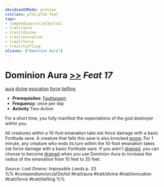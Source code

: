 ```yaml
---
obsidianUIMode: preview
cssclass: pf2e,pf2e-feat
tags:
- compendium/src/pf2e/loil
- trait/aura
- trait/divine
- trait/evocation
- trait/force
- trait/tiefling
aliases: ["Dominion Aura"]
---
```

# Dominion Aura  [>>](/rules/core-rulebook/chapter-9-playing-the-game.md#Actions "Two-Action") *Feat 17*  
[aura](/rules/traits/aura.md)  [divine](/rules/traits/divine.md)  [evocation](/rules/traits/evocation.md)  [force](/rules/traits/force.md)  [tiefling](/rules/traits/tiefling-b1.md)  

- **Prerequisites**: [Faultspawn](/compendium/feats/faultspawn-loil.md)
- **Frequency**: once per day
- **Activity** Two-Action

For a short time, you fully manifest the expectations of the god destroyer within you.

All creatures within a 10-foot emanation take `8d6` force damage with a basic Fortitude save. A creature that fails this save is also knocked [prone](/rules/conditions.md#Prone). For 1 minute, any creature who ends its turn within the 10-foot emanation takes `5d6` force damage with a basic Fortitude save. If you aren't [drained](/rules/conditions.md#Drained), you can choose to become [drained](/rules/conditions.md#Drained) when you use Dominion Aura to increase the radius of the emanation from 10 feet to 20 feet.

*Source: Lost Omens: Impossible Lands p. 33*  
%% #compendium/src/pf2e/loil #trait/aura #trait/divine #trait/evocation #trait/force #trait/tiefling %%
